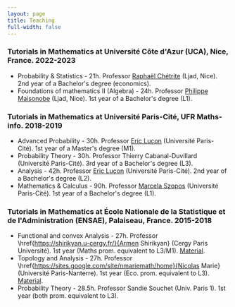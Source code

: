 ```yaml
---
layout: page
title: Teaching
full-width: false
---
```


### Tutorials in Mathematics at Université Côte d'Azur (UCA), Nice, France. 2022-2023
- Probability & Statistics - 21h.  Professor [Raphaël Chétrite](https://sites.google.com/site/pagewebraphael2) (Ljad, Nice). 2nd year of a Bachelor's degree (economics).
- Foundations of mathematics II (Algebra) - 24h. Professor [Philippe Maisonobe](https://math.univ-cotedazur.fr/~phm/) (Ljad, Nice). 1st year of a Bachelor's degree (L1).

### Tutorials in Mathematics at Université Paris-Cité, UFR Maths-info. 2018-2019
- Advanced Probability - 30h. Professor [Eric Luçon](https://ericluconmath.wordpress.com/) (Université Paris-Cité). 1st year of a Master's degree (M1).
- Probability Theory - 30h. Professor Thierry Cabanal-Duvillard (Université Paris-Cité). 3rd year of a Bachelor's degree (L3).
- Analysis - 42h. Professor [Eric Luçon](https://ericluconmath.wordpress.com/) (Université Paris-Cité). 2nd year of a Bachelor's degree (L2).
- Mathematics & Calculus - 90h. Professor [Marcela Szopos](https://helios2.mi.parisdescartes.fr/~mszoposh/) (Université Paris-Cité). 1st year of a Bachelor's degree (L1).

### Tutorials in Mathematics at École Nationale de la Statistique et de l'Administration (ENSAE), Palaiseau, France. 2015-2018
- Functional and convex Analysis - 27h. Professor \href{https://shirikyan.u-cergy.fr/}{Armen Shirikyan} (Cergy Paris Université). 1st year (Maths prom. equivalent to L3/M1). [Material](https://shirikyan.u-cergy.fr/analysefonctionnelleconvexe.pdf).
- Topology and Analysis -  27h. Professor \href{https://sites.google.com/site/nmariemath/home}{Nicolas Marie} (Université Paris-Nanterre). 1st year (Eco. prom. equivalent to L3). [Material](https://drive.google.com/file/d/1psrLDaSS0LEyibLZ7ITF6jVLMDxa37MY/view). 
- Probability Theory - 28.5h. Professor Sandie Souchet (Univ. Paris 1). 1st year (both prom. equivalent to L3). 
